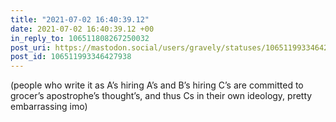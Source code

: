 ```yaml
---
title: "2021-07-02 16:40:39.12"
date: 2021-07-02 16:40:39.12 +00
in_reply_to: 106511808267250032
post_uri: https://mastodon.social/users/gravely/statuses/106511993346427938
post_id: 106511993346427938
---
```

(people who write it as A’s hiring A’s and B’s hiring C’s are committed to grocer’s apostrophe’s thought’s, and thus Cs in their own ideology, pretty embarrassing imo)


